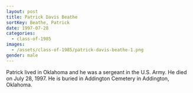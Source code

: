 ```yaml
---
layout: post
title: Patrick Davis Beathe
sortKey: Beathe, Patrick
date: 1997-07-28
categories:
  - class-of-1985
images:
  - /assets/class-of-1985/patrick-davis-beathe-1.png
gender: male
---
```


Patrick lived in Oklahoma and he was a sergeant in the U.S. Army. He died on July 28, 1997. He is buried in Addington Cemetery in Addington, Oklahoma.
